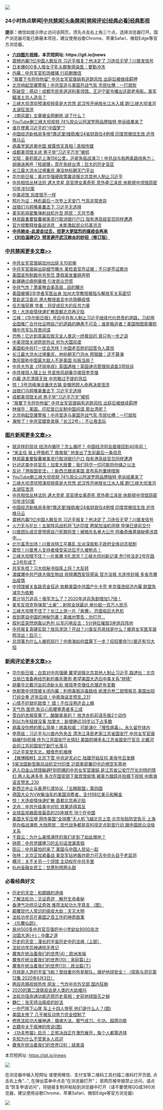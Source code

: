![](https://raw.githubusercontent.com/fqnews/bnews/master/64photo/fqnews-qr.jpg)

<div id="tt">
<h3>24小时热点禁闻|<a href="#%E4%B8%AD%E5%85%B1%E7%A6%81%E9%97%BB%E6%9B%B4%E5%A4%9A%E6%96%87%E7%AB%A0">中共禁闻</a>|<a href="#%E5%9B%BE%E7%89%87%E6%96%B0%E9%97%BB%E6%9B%B4%E5%A4%9A%E6%96%87%E7%AB%A0">头条禁闻</a>|<a href="#%E6%96%B0%E9%97%BB%E8%AF%84%E8%AE%BA%E6%9B%B4%E5%A4%9A%E6%96%87%E7%AB%A0">禁闻评论|<a href="#%E5%BF%85%E7%9C%8B%E7%BB%8F%E5%85%B8%E5%A5%BD%E6%96%87">经典必看|<a href="https://gitlab.com/zh99/dong/-/blob/master/README.md#%E7%9C%9F%E7%9B%B8%E8%A7%86%E9%A2%91">经典影视</a></h3>
<div><b>提示：</b>微信如提示停止访问该网页，须先点击右上角三个点，选择浏览器打开。国产浏览器可能已屏蔽本项目，建议使用谷歌Chrome、苹果Safari、微软Edge等官方浏览器。</div>
<ul>
<li><b><a href="http://d1.bdrive.tk/64.mp4" target="_blank">六四图片视频</a>，本页短网址: https://git.io/jnews</b></li>
<li><a href="/topimagenews/20200727/1367042.md">震撼内幕!1亿中国人敢反共 习近平报复？他决定了 习连任无望？川普发信号</a></li>
<li><a href="/baitai/20200727/1366999.md">日本爆600多人吸女子乳头群聚感染医：要勤冲洗</a></li>
<li><a href="/cbnews/20200728/1367170.md">内幕：中共军官机场被捕 行前删微信</a></li>
<li><a href="/cbnews/20200728/1367298.md">"我要下令将你拘留" 中共女军官唐娟有逃跑风险 出庭后被继续羁押</a></li>
<li><a href="/cbnews/20200728/1367281.md">北京响起空袭警报！中共营造与美国开战气氛 市民吐槽：一打就败</a></li>
<li><a href="/bannedvideo/20200728/1367217.md">陈破空：感动！成都市民夹道送别美领馆。王沪宁密令播出这部老电影。美军瞄准土共人造岛？</a></li>
<li><a href="/topimagenews/20200727/1367132.md">三峡大坝溃坝预演视频竟是大忽悠 武汉传开闸放长江水入城 跑!三峡大坝淮河太湖狂泄洪</a></li>
<li><a href="/headline/20200728/1367224.md">《南风窗》文章被全网删除  讲了什么？</a></li>
<li><a href="/topimagenews/20200727/1367147.md">YouTube删三峡大坝视频 74%观众认阿波罗网品牌独特 申诉结果来了</a></li>
<li><a href="/headline/20200728/1367221.md">谁在搅黄习近平的“中国梦”?</a></li>
<li><a href="/topimagenews/20200727/1367053.md">中国经济新格局多惨?靠这里!维稳难!24省财政仅4例增 印度禁微信生效 还传唤马云</a></li>
<li><a href="/bannedvideo/20200727/1367070.md">病毒学家逃离中国 披露惊天真相 | 真相传媒</a></li>
<li><a href="/cbnews/20200728/1367310.md">成都美领馆关闭 男子举“习近平万岁”被抓</a></li>
<li><a href="/cbnews/20200728/1367265.md">文昭：美机抵近上海156公里，沪紧急临战演习！中共战与和两条路线角力；胡锡进再呼「核威慑」意在急统台湾；巨大的历史盲区</a></li>
<li><a href="/cbnews/20200728/1367187.md">长江最大洪水过境重庆 淹没地标朝天门平台</a></li>
<li><a href="/worldnews/usa/20200727/1366960.md">华尔街日报：美对华强硬政策冀说服北京其他人制止习近平</a></li>
<li><a href="/topimagenews/20200727/1367113.md">中共相信丛林法则 遇大克星 高官德女离奇死 意外牵江泽民 休斯顿中领馆窃密10年涉50案</a></li>
<li><a href="/worldnews/usa/20200728/1367184.md">中美闭馆 风度很不一样</a></li>
<li><a href="/cnnews/20200728/1367356.md">照片为证：林彪最后一次登上天安门 气氛非常诡异</a></li>
<li><a href="/cbnews/20200728/1367311.md">战狼们乌鸦嘴美重击下 习近平无选择</a></li>
<li><a href="/cbnews/20200727/1366994.md">美军航母密集弹射战机升空 网民：灭共节奏</a></li>
<li><a href="/topimagenews/20200728/1367395.md">林郑最重要智囊被美资行取消银行户口 指有港高级官员同样遭遇</a></li>
<li><a href="/headline/20200727/1367148.md">官方频繁释放备战消息　未能激起民众抗美洪流</a></li>
<li><b><a href="/comments/20200211/1275071.md" target="_blank">中共肺炎-此波会过去，但更大更猛烈的瘟疫会再来</a></b></li>
<li><b><a href="/comments/20200207/1272816.md" target="_blank">《刘伯温碑记》预言避开武汉肺炎的妙招（修订版）</a></b></li>
</ul>
</div>

<div class="catlist">
<h3><a href="/cbnews/" target="_blank">中共禁闻</a><span><a href="/cbnews/" target="_blank" rel="nofollow">更多文章>></a></span></h3>
<ul>
<li><a href="/cbnews/20200728/1367510.md" target="_blank">中共女军官唐娟加州出庭 8.10初审</a></li>
<li><a href="/cbnews/20200728/1367509.md" target="_blank">中共军官唐娟出庭细节曝光 美检查官亮证据：不只是签证欺诈</a></li>
<li><a href="/cbnews/20200728/1367445.md" target="_blank">美国宣布制裁中共党员 蓬佩奥发重磅声明</a></li>
<li><a href="/cbnews/20200728/1367444.md" target="_blank">新疆确诊病例暴增 引发民众恐慌</a></li>
<li><a href="/cbnews/20200728/1367442.md" target="_blank">中共气炸？萧美琴会美高层…目的曝光</a></li>
<li><a href="/cbnews/20200728/1367441.md" target="_blank">美国被捕3华学者军医出身 加州大学教授被指与解放军关系密切</a></li>
<li><a href="/cbnews/20200728/1367433.md" target="_blank">曾赴武汉查访 港大教授直言中共隐瞒疫情</a></li>
<li><a href="/cbnews/20200728/1367431.md" target="_blank">任志强获罪 学者：将促成巨大的反共力量</a></li>
<li><a href="/cbnews/20200728/1367430.md" target="_blank">惊！大连疫情快速扩散首都北京再沦陷</a></li>
<li><a href="/cbnews/20200728/1367427.md" target="_blank">江峰：《华尔街日报》号召中共有人制止习近平继续代价昂贵的道路，习却用全国推广合作社证明自己的道路的确愚不可及；谁是叛逃者？美国按图索骥抓捕中共军队背景间谍</a></li>
<li><a href="/cbnews/20200728/1367425.md" target="_blank">恐怖！它达到其最后毁灭全人类这一终极目的 竟只有一步之遥</a></li>
<li><a href="/cbnews/20200728/1367424.md" target="_blank">中美领馆关闭网民热议 何为大国风度</a></li>
<li><a href="/cbnews/20200728/1367423.md" target="_blank">美国和中共打一仗会怎样？中国老百姓的回答令人震惊</a></li>
<li><a href="/cbnews/20200728/1367422.md" target="_blank">长江最大洪水过境重庆、地标朝天门泡水 网狠酸：这不算淹</a></li>
<li><a href="/cbnews/20200728/1367409.md" target="_blank">南风窗称中国最大敌人不是美国 叫板当局？</a></li>
<li><a href="/cbnews/20200728/1367404.md" target="_blank">中共大外宣《环球电视》英国遇挫！英国通讯管理局调查3项投诉</a></li>
<li><a href="/cbnews/20200728/1367403.md" target="_blank">中共接班人摆上台 外宣放风胡春华接班李克强</a></li>
<li><a href="/cbnews/20200728/1367402.md" target="_blank">内幕 连花清瘟无效 中共略过不提的背后</a></li>
<li><a href="/cbnews/20200728/1367324.md" target="_blank">惊！3号洪峰淹没重庆古镇 安徽罔顾人命再决堤泄洪</a></li>
<li><a href="/cbnews/20200728/1367311.md" target="_blank">战狼们乌鸦嘴美重击下 习近平无选择</a></li>
<li><a href="/cbnews/20200728/1367310.md" target="_blank">成都美领馆关闭 男子举“习近平万岁”被抓</a></li>
<li><a href="/cbnews/20200728/1367298.md" target="_blank">&#8220;我要下令将你拘留&#8221; 中共女军官唐娟有逃跑风险 出庭后被继续羁押</a></li>
<li><a href="/cbnews/20200728/1367131.md" target="_blank">林保华：美国、印尼皆已反制中国间谍 那台湾呢？</a></li>
<li><a href="/cbnews/20200728/1367281.md" target="_blank">北京响起空袭警报！中共营造与美国开战气氛 市民吐槽：一打就败</a></li>
<li><a href="/cbnews/20200728/1367280.md" target="_blank">淹惨了！中共官媒竟卖萌「长江2号」：不让我去玩</a></li>

</ul>
</div>
<div class="catlist">
<h3><a href="/topimagenews/" target="_blank">图片新闻</a><span><a href="/topimagenews/" target="_blank" rel="nofollow">更多文章>></a></span></h3>
<ul>
<li><a href="/topimagenews/20200728/1367503.md" target="_blank">就这样的现状 经济内循环？怎么循环？ 中国经济将会直接回到40年前！</a></li>
<li><a href="/topimagenews/20200728/1367408.md" target="_blank">“宋主任 我上呼吸机了 救救我” 他发出了生前最后一条信息</a></li>
<li><a href="/topimagenews/20200728/1367395.md" target="_blank">林郑最重要智囊被美资行取消银行户口 指有港高级官员同样遭遇</a></li>
<li><a href="/topimagenews/20200728/1367337.md" target="_blank">针对这类中共官员！加拿大政要：我们将尽一切可能将你绳之以法</a></li>
<li><a href="/topimagenews/20200728/1367336.md" target="_blank">反对「港版国安法」！新西兰跟进美国 宣布系列重磅措施</a></li>
<li><a href="/topimagenews/20200727/1367147.md" target="_blank">YouTube删三峡大坝视频 74%观众认阿波罗网品牌独特 申诉结果来了</a></li>
<li><a href="/topimagenews/20200727/1367132.md" target="_blank">三峡大坝溃坝预演视频竟是大忽悠 武汉传开闸放长江水入城 跑!三峡大坝淮河太湖狂泄洪</a></li>
<li><a href="/topimagenews/20200727/1367113.md" target="_blank">中共相信丛林法则 遇大克星 高官德女离奇死 意外牵江泽民 休斯顿中领馆窃密10年涉50案</a></li>
<li><a href="/topimagenews/20200727/1367053.md" target="_blank">中国经济新格局多惨?靠这里!维稳难!24省财政仅4例增 印度禁微信生效 还传唤马云</a></li>
<li><a href="/topimagenews/20200727/1367042.md" target="_blank">震撼内幕!1亿中国人敢反共 习近平报复？他决定了 习连任无望？川普发信号</a></li>
<li><a href="/topimagenews/20200727/1366924.md" target="_blank">火力无与伦比！五架阵风战机将飞达印度 两架加油机伴随 导弹已提前交付</a></li>
<li><a href="/topimagenews/20200727/1366805.md" target="_blank">川普团队成员曾预感自己死期将至！被暗杀名单大公开 阿桑奇维基揭秘牵涉其中….</a></li>
<li><a href="/topimagenews/20200727/1366794.md" target="_blank">比尔盖茨出场！川普派特工平暴乱 左派深层影子政府全体动员抵制</a></li>
<li><a href="/topimagenews/20200727/1366775.md" target="_blank">震惊！川普黑人支持者接受采访后不久被枪杀！</a></li>
<li><a href="/topimagenews/20200726/1366657.md" target="_blank">三峡大坝撑不住？一片紫爆 9孔泄洪？三峡大坝创新记录 危!1号没走2号在路上3号形成了</a></li>
<li><a href="/topimagenews/20200726/1366644.md" target="_blank">共军失控？习大校秘书指挥上将？大反转</a></li>
<li><a href="/topimagenews/20200726/1366506.md" target="_blank">澳媒爆中共巴铁大搞生物战 视频爆西安现感染 官方没报 大连传封城 多省市爆出疫情</a></li>
<li><a href="/topimagenews/20200726/1366505.md" target="_blank">中领馆被关各路资金狂逃 依赖美国中共国产化卡壳 李克强泄经济内幕 欧盟急减华为依赖</a></li>
<li><a href="/topimagenews/20200726/1366504.md" target="_blank">累计16万逃兵！俄军怎么了？2020年逃兵急剧增加1.7倍！</a></li>
<li><a href="/topimagenews/20200726/1366503.md" target="_blank">美军反坦克导弹真&#8221;土豪&#8221;：射程全球最远 单价超一百万人民币</a></li>
<li><a href="/topimagenews/20200726/1366502.md" target="_blank">三峡大坝撑不住了？长江上游一片「紫爆」 恐面临巨大危机</a></li>
<li><a href="/topimagenews/20200726/1366501.md" target="_blank">收到寄自中国的神秘包裹！美维州警告：勿打开&#8230;</a></li>
<li><a href="/topimagenews/20200726/1366500.md" target="_blank">叙利亚突然炮轰以色列 以军闪电反击：5分钟后摧毁3座炮兵阵地</a></li>
<li><a href="/topimagenews/20200725/1366320.md" target="_blank">中共报复真硬实软？放风求饶？开战？川普反共底线是什么？被弃女军医军装照流出！启示！</a></li>
<li><a href="/topimagenews/20200725/1366305.md" target="_blank">总领事为​​​什么人被抓现行？中南海如何盘算下一步？招招要命?川普还有10大招</a></li>

</ul>
</div>
<div class="catlist">
<h3><a href="/comments/" target="_blank">新闻评论</a><span><a href="/comments/" target="_blank" rel="nofollow">更多文章>></a></span></h3>
<ul>
<li><a href="/comments/20200728/1367507.md" target="_blank">华尔街日报：白宫对中共强硬 冀望说服北京其他人制止习近平 路透社：北京当局已准备再经历新的暴风骤雨 希望美国大选后中美关系“转晴”</a></li>
<li><a href="/comments/20200728/1367490.md" target="_blank">胡春华北戴河会前添新头衔 接班李克强任总理还有变数</a></li>
<li><a href="/comments/20200728/1367479.md" target="_blank">休斯敦中领馆被关闭内幕：利用毒贩运毒路线 偷渡总参二部情报员 美国出招打组合拳 还有后续！中南海谣言预言_231</a></li>
<li><a href="/comments/20200728/1367473.md" target="_blank">心情不好就吃甜食？ 错！不仅没用还会上瘾</a></li>
<li><a href="/comments/20200728/1367472.md" target="_blank">天气热 医师:急诊心肌梗塞患者多三成</a></li>
<li><a href="/comments/20200728/1367471.md" target="_blank">雪白的衣服穿黄了、酸酸臭臭的？ 放洗衣机前请先做2个动作</a></li>
<li><a href="/comments/20200728/1367465.md" target="_blank">别以为年轻就没事 加拿大：新增确诊39岁以下占多数</a></li>
<li><a href="/comments/20200728/1367464.md" target="_blank">病毒没你想的那么简单！病毒权威：可能演化「慢性病毒」，永久留在体内</a></li>
<li><a href="/comments/20200728/1367443.md" target="_blank">李燕铭：习近平与川普内外夹击 清洗江泽民老家江苏省国安厅 中共女军官唐娟被FBI抓捕 传为江苏国安厅长情妇 美国抓捕多名江苏省国安厅官员 北戴河会前江苏前国安厅副厅长落马</a></li>
<li><a href="/comments/20200728/1367440.md" target="_blank">习近平突至东北，粮食危机难掩</a></li>
<li><a href="/comments/20200728/1367439.md" target="_blank">【微博精粹】北京下雪 中共逆天必亡 陆媒开始反抗 美帝号召发酵</a></li>
<li><a href="/comments/20200728/1367420.md" target="_blank">5架法国新型飙风战机交付印度 近距离部署印中边境空军基地</a></li>
<li><a href="/comments/20200728/1367418.md" target="_blank">逃入旧金山领馆躲避FBI抓捕的中共女军官唐娟 是江苏省公安厅厅长刘旸的情妇 两人私通多年 多次在国安部下属宾馆偷情 被美方跟踪并拍摄下视频 中南海谣言预言_230</a></li>
<li><a href="/comments/20200728/1367407.md" target="_blank">新西兰中止与香港引渡协议 「五眼联盟」第四国</a></li>
<li><a href="/comments/20200728/1367397.md" target="_blank">德国大众为VW柴油车的美国消费者，支付98亿美元和解金</a></li>
<li><a href="/comments/20200728/1367381.md" target="_blank">惊！大连疫情快速扩散 首都北京再沦陷</a></li>
<li><a href="/comments/20200728/1367379.md" target="_blank">沈舟：中共升级美中对抗 效果适得其反</a></li>
<li><a href="/comments/20200728/1367358.md" target="_blank">全球监视器密度最高的20座城市 18个在中国</a></li>
<li><a href="/comments/20200728/1367350.md" target="_blank">美国大军压境 网传美国“全球鹰”无人机飞越北京上空 北京张贴防空告示 上海举办临战演练 大陆网民：现代战争都是高科技定点斩首行动 跟中国民众没啥关系</a></li>
<li><a href="/comments/20200728/1367345.md" target="_blank">千载云：为什么豪情满怀的我们走到了如此境地？</a></li>
<li><a href="/comments/20200728/1367344.md" target="_blank">钟原：中共党媒捧习的五句话泄漏真相</a></li>
<li><a href="/comments/20200728/1367343.md" target="_blank">田云：中共最怕的来了 美国与中国人民站一起</a></li>
<li><a href="/comments/20200728/1367342.md" target="_blank">张林：北京正加紧备战 美空军钻地轰炸能力可灭中共头目于老鼠洞</a></li>
<li><a href="/comments/20200728/1367341.md" target="_blank">横河：关不关另一个领馆 主动权在中共手里</a></li>
<li><a href="/comments/20200728/1367340.md" target="_blank">杭州金融女民工：甘蔗别想两头甜</a></li>

</ul>
</div>

<div class="catlist">
<h3>必看经典好文</h3>
<ul>
<li><a href="/cbnews/20190219/1083302.md" target="_blank">历史的天空：和嫦娥的道缘</a></li>
<li><a href="/comments/20200307/1289968.md" target="_blank">了解法轮功：见证奇迹　解开生命奥秘</a></li>
<li><a href="/comments/20200517/1330064.md" target="_blank">香港气功师见证奇效 推荐法轮功九字真言 （图）</a></li>
<li><a href="/comments/20200619/783185.md" target="_blank">颠覆现代人常识的瘟疫大劫：天灭大明</a></li>
<li><a href="/comments/20200511/1326751.md" target="_blank">法轮功学员在美国之音工作的神奇故事</a></li>
<li><a href="/comments/20200527/783191.md" target="_blank">《乐舞仙踪》</a></li>
<li><a href="/comments/20200704/783272.md" target="_blank">泉州500多中共官员强奸中小学幼女8000余次</a></li>
<li><a href="/cbnews/20180316/915423.md" target="_blank">治国大道(十)：中庸之道</a></li>
<li><a href="/tculture/20121025/73065.md" target="_blank">历史的天空：漫长的宇宙历史中的法缘（上部）</a></li>
<li><a href="/health/20170626/780263.md" target="_blank">法轮功学员神通除牙疼记</a></li>
<li><a href="/topimagenews/20180522/946266.md" target="_blank">魔鬼在统治着我们的世界(4)：欧洲发端</a></li>
<li><a href="/topimagenews/20180529/950153.md" target="_blank">魔鬼在统治着我们的世界(10)：家庭篇(上)</a></li>
<li><a href="/topimagenews/20180602/951960.md" target="_blank">魔鬼在统治着我们的世界(13)：政治篇(下)</a></li>
<li><a href="/comments/20200712/1359456.md" target="_blank">月球是人造的宇宙飞船？曾经重创外星舰队，保护地球安全！（探索与洞见第12集 2020年6月3日）</a></li>
<li><a href="/cbnews/20200703/1355059.md" target="_blank">两段恶搞视频热传 网友：气炸中共外交部 国内狂删</a></li>
<li><a href="/comments/20200712/1359432.md" target="_blank">2020的第二波瘟疫会是人类的大劫难吗</a></li>
<li><a href="/tculture/20121025/73069.md" target="_blank">法轮功宿命通功能还原历史真相：史前地球毁灭之秘</a></li>
<li><a href="/comments/20200224/1282494.md" target="_blank">魏仁：张天师治瘟疫的妙法</a></li>
<li><a href="/cbnews/20200611/1343057.md" target="_blank">一中巴摔下山崖 车上十四人惨死 他们是什么人？(图)</a></li>
<li><a href="/comments/20200624/1349702.md" target="_blank">美国太惨了 几乎被反动势力完全控制了</a></li>
<li><a href="/comments/20191203/1234383.md" target="_blank">修炼法轮功大展神通：摄魂大法、御气成刀、化功、超感功能</a></li>
<li><a href="/ccpdope/20200531/1337409.md" target="_blank">古籍中关于瘟神的传说(图)</a></li>
<li><a href="/comments/20200308/1290182.md" target="_blank">《功夫熊猫》启示：正邪决战正在激烈展开，每个人都需选择</a></li>
<li><a href="/comments/20200620/1346848.md" target="_blank">先知为什么不受家乡人欢迎</a></li>
<li><a href="/comments/20181228/1054609.md" target="_blank">魔鬼在统治着我们的世界(28)：结束语</a></li>

</ul>
</div>

本页短网址: https://git.io/jnews

![](https://raw.githubusercontent.com/fqnews/bnews/master/64photo/fqnews-qr.jpg)

在浏览器中输入短网址 或使用微信、支付宝等二维码工具扫描二维码打开页面, 点击右上角"...", 在弹出菜单中点击“在浏览器打开”； 若网页被举报禁止访问，请点击“恢复申请访问”，将链接复制并粘贴到浏览器中打开（请不要使用QQ或360浏览器，建议使用谷歌Chrome、苹果Safari、微软Edge等官方浏览器）

![](https://raw.githubusercontent.com/fqnews/bnews/master/64photo/wx.jpg)